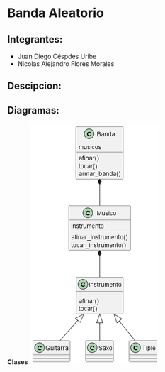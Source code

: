 # Banda Aleatorio
## Integrantes:
- Juan Diego Céspdes Uribe
- Nicolas Alejandro Flores Morales
## Descipcion:

## Diagramas:
__Clases__
![Diagrama de clases](out/clases.png)